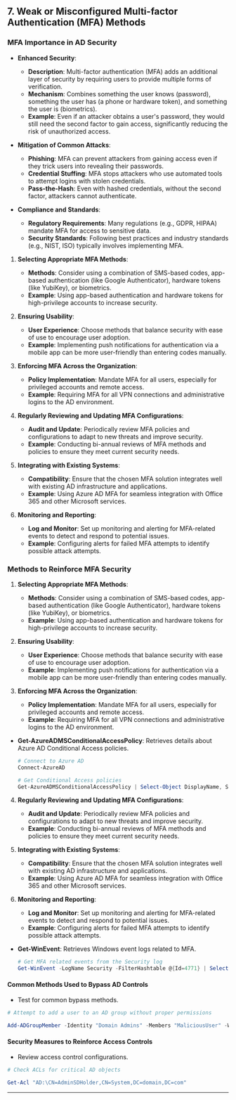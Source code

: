 ## 7. **Weak or Misconfigured Multi-factor Authentication (MFA) Methods**

### MFA Importance in AD Security

- **Enhanced Security**:
  - **Description**: Multi-factor authentication (MFA) adds an additional layer of security by requiring users to provide multiple forms of verification.
  - **Mechanism**: Combines something the user knows (password), something the user has (a phone or hardware token), and something the user is (biometrics).
  - **Example**: Even if an attacker obtains a user's password, they would still need the second factor to gain access, significantly reducing the risk of unauthorized access.

- **Mitigation of Common Attacks**:
  - **Phishing**: MFA can prevent attackers from gaining access even if they trick users into revealing their passwords.
  - **Credential Stuffing**: MFA stops attackers who use automated tools to attempt logins with stolen credentials.
  - **Pass-the-Hash**: Even with hashed credentials, without the second factor, attackers cannot authenticate.

- **Compliance and Standards**:
  - **Regulatory Requirements**: Many regulations (e.g., GDPR, HIPAA) mandate MFA for access to sensitive data.
  - **Security Standards**: Following best practices and industry standards (e.g., NIST, ISO) typically involves implementing MFA.

1. **Selecting Appropriate MFA Methods**:
   - **Methods**: Consider using a combination of SMS-based codes, app-based authentication (like Google Authenticator), hardware tokens (like YubiKey), or biometrics.
   - **Example**: Using app-based authentication and hardware tokens for high-privilege accounts to increase security.

2. **Ensuring Usability**:
   - **User Experience**: Choose methods that balance security with ease of use to encourage user adoption.
   - **Example**: Implementing push notifications for authentication via a mobile app can be more user-friendly than entering codes manually.

3. **Enforcing MFA Across the Organization**:
   - **Policy Implementation**: Mandate MFA for all users, especially for privileged accounts and remote access.
   - **Example**: Requiring MFA for all VPN connections and administrative logins to the AD environment.

4. **Regularly Reviewing and Updating MFA Configurations**:
   - **Audit and Update**: Periodically review MFA policies and configurations to adapt to new threats and improve security.
   - **Example**: Conducting bi-annual reviews of MFA methods and policies to ensure they meet current security needs.

5. **Integrating with Existing Systems**:
   - **Compatibility**: Ensure that the chosen MFA solution integrates well with existing AD infrastructure and applications.
   - **Example**: Using Azure AD MFA for seamless integration with Office 365 and other Microsoft services.

6. **Monitoring and Reporting**:
   - **Log and Monitor**: Set up monitoring and alerting for MFA-related events to detect and respond to potential issues.
   - **Example**: Configuring alerts for failed MFA attempts to identify possible attack attempts.

### Methods to Reinforce MFA Security
1. **Selecting Appropriate MFA Methods**:
   - **Methods**: Consider using a combination of SMS-based codes, app-based authentication (like Google Authenticator), hardware tokens (like YubiKey), or biometrics.
   - **Example**: Using app-based authentication and hardware tokens for high-privilege accounts to increase security.

2. **Ensuring Usability**:
   - **User Experience**: Choose methods that balance security with ease of use to encourage user adoption.
   - **Example**: Implementing push notifications for authentication via a mobile app can be more user-friendly than entering codes manually.

3. **Enforcing MFA Across the Organization**:
   - **Policy Implementation**: Mandate MFA for all users, especially for privileged accounts and remote access.
   - **Example**: Requiring MFA for all VPN connections and administrative logins to the AD environment.
- **Get-AzureADMSConditionalAccessPolicy**: Retrieves details about Azure AD Conditional Access policies.
  ```powershell
  # Connect to Azure AD
  Connect-AzureAD

  # Get Conditional Access policies
  Get-AzureADMSConditionalAccessPolicy | Select-Object DisplayName, State, Conditions, GrantControls | Format-Table -AutoSize
  ```

4. **Regularly Reviewing and Updating MFA Configurations**:
   - **Audit and Update**: Periodically review MFA policies and configurations to adapt to new threats and improve security.
   - **Example**: Conducting bi-annual reviews of MFA methods and policies to ensure they meet current security needs.

5. **Integrating with Existing Systems**:
   - **Compatibility**: Ensure that the chosen MFA solution integrates well with existing AD infrastructure and applications.
   - **Example**: Using Azure AD MFA for seamless integration with Office 365 and other Microsoft services.

6. **Monitoring and Reporting**:
   - **Log and Monitor**: Set up monitoring and alerting for MFA-related events to detect and respond to potential issues.
   - **Example**: Configuring alerts for failed MFA attempts to identify possible attack attempts.

- **Get-WinEvent**: Retrieves Windows event logs related to MFA.
  ```powershell
  # Get MFA related events from the Security log
  Get-WinEvent -LogName Security -FilterHashtable @{Id=4771} | Select-Object TimeCreated, Message | Out-File "C:\Logs\MFAEvents.txt"
  ```


#### **Common Methods Used to Bypass AD Controls**

- Test for common bypass methods.

```powershell
# Attempt to add a user to an AD group without proper permissions

Add-ADGroupMember -Identity "Domain Admins" -Members "MaliciousUser" -WhatIf
```

#### **Security Measures to Reinforce Access Controls**

- Review access control configurations.

```powershell
# Check ACLs for critical AD objects

Get-Acl "AD:\CN=AdminSDHolder,CN=System,DC=domain,DC=com"
```

---

